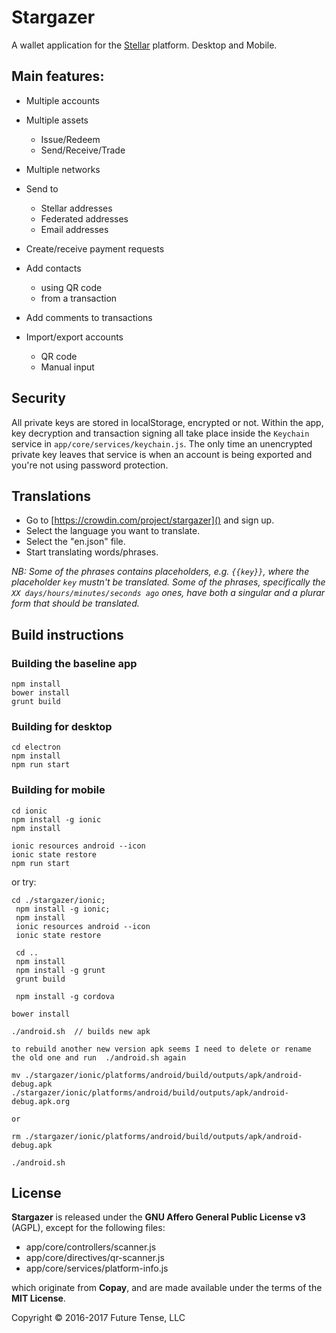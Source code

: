 # Stargazer

A wallet application for the [Stellar](https://stellar.org) platform. Desktop and Mobile.


## Main features:

* Multiple accounts

* Multiple assets
    * Issue/Redeem
    * Send/Receive/Trade

* Multiple networks

* Send to
    * Stellar addresses
    * Federated addresses
    * Email addresses

* Create/receive payment requests

* Add contacts
    * using QR code
    * from a transaction

* Add comments to transactions

* Import/export accounts
    * QR code
    * Manual input


## Security

All private keys are stored in localStorage, encrypted or not. Within the app, key decryption and transaction signing all take place inside the `Keychain` service in `app/core/services/keychain.js`. The only time an unencrypted private key leaves that service is when an account is being exported and you're not using password protection.


## Translations

- Go to [https://crowdin.com/project/stargazer]() and sign up.
- Select the language you want to translate.
- Select the "en.json" file.
- Start translating words/phrases.

*NB: Some of the phrases contains placeholders, e.g. `{{key}}`, where the placeholder `key` mustn't be translated.
Some of the phrases, specifically the `XX days/hours/minutes/seconds ago` ones, have both a singular and a plurar form that should be translated.*


## Build instructions

### Building the baseline app
```
npm install
bower install
grunt build
```

### Building for desktop
```
cd electron
npm install
npm run start
```

### Building for mobile
```
cd ionic
npm install -g ionic
npm install

ionic resources android --icon
ionic state restore
npm run start
```

or try:

```
cd ./stargazer/ionic;
 npm install -g ionic;
 npm install
 ionic resources android --icon 
 ionic state restore

 cd ..
 npm install
 npm install -g grunt 
 grunt build

 npm install -g cordova
 
bower install

./android.sh  // builds new apk

to rebuild another new version apk seems I need to delete or rename the old one and run  ./android.sh again

mv ./stargazer/ionic/platforms/android/build/outputs/apk/android-debug.apk ./stargazer/ionic/platforms/android/build/outputs/apk/android-debug.apk.org

or 

rm ./stargazer/ionic/platforms/android/build/outputs/apk/android-debug.apk

./android.sh

```


## License

**Stargazer** is released under the **GNU Affero General Public License v3** (AGPL), except for the following files:

* app/core/controllers/scanner.js
* app/core/directives/qr-scanner.js
* app/core/services/platform-info.js

which originate from **Copay**, and are made available under the terms of the **MIT License**.

Copyright &copy; 2016-2017 Future Tense, LLC
